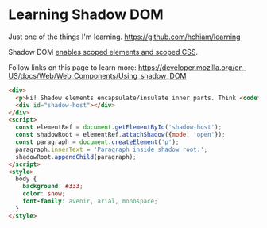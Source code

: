 # Learning Shadow DOM

Just one of the things I'm learning. <https://github.com/hchiam/learning>

Shadow DOM [enables scoped elements and scoped CSS](https://medium.com/duomly-blockchain-online-courses/shadow-dom-vs-virtual-dom-what-is-the-difference-f2611da536ab).

Follow links on this page to learn more: <https://developer.mozilla.org/en-US/docs/Web/Web_Components/Using_shadow_DOM>

```html
<div>
  <p>Hi! Shadow elements encapsulate/insulate inner parts. Think <code>&lt;video&gt;</code> components.</p>
  <div id="shadow-host"></div>
</div>
<script>
  const elementRef = document.getElementById('shadow-host');
  const shadowRoot = elementRef.attachShadow({mode: 'open'});
  const paragraph = document.createElement('p');
  paragraph.innerText = 'Paragraph inside shadow root.';
  shadowRoot.appendChild(paragraph);
</script>
<style>
  body {
    background: #333;
    color: snow;
    font-family: avenir, arial, monospace;
  }
</style>
```

